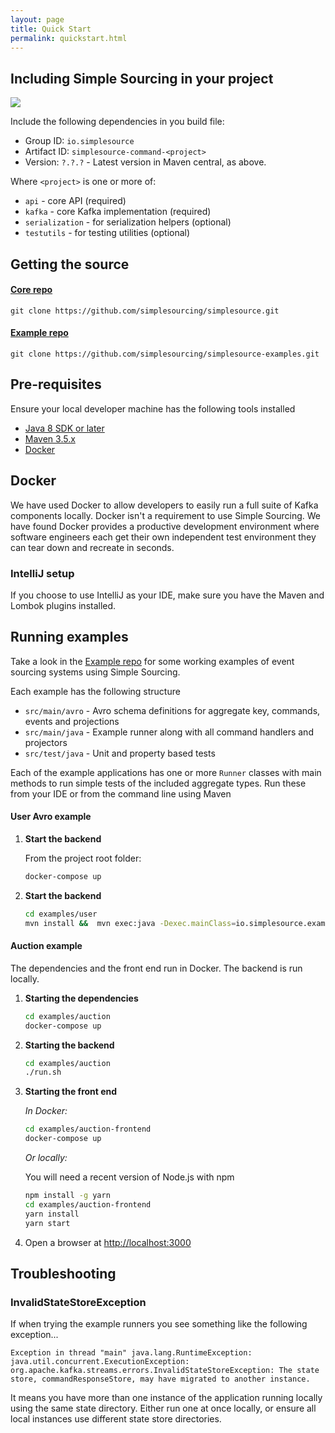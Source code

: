 ```yaml
---
layout: page
title: Quick Start
permalink: quickstart.html
---
```


## Including Simple Sourcing in your project

![](https://maven-badges.herokuapp.com/maven-central/io.simplesource/simplesource-command-api/badge.svg)

Include the following dependencies in you build file:

* Group ID: `io.simplesource`
* Artifact ID: `simplesource-command-<project>`
* Version: `?.?.?` - Latest version in Maven central, as above.

Where `<project>` is one or more of:
* `api` - core API (required)
* `kafka` - core Kafka implementation (required)
* `serialization` - for serialization helpers (optional)
* `testutils` - for testing utilities (optional)

## Getting the source

#### [Core repo](https://github.com/simplesourcing/simplesource)
```
git clone https://github.com/simplesourcing/simplesource.git
```

#### [Example repo](https://github.com/simplesourcing/simplesource-examples)
```
git clone https://github.com/simplesourcing/simplesource-examples.git
```

## Pre-requisites

Ensure your local developer machine has the following tools installed 

   * [Java 8 SDK or later](http://www.oracle.com/technetwork/pt/java/javase/downloads/jdk8-downloads-2133151.html)
   * [Maven 3.5.x](https://maven.apache.org/download.cgi)
   * [Docker](https://download.docker.com/mac/stable/Docker.dmg)
   
## Docker

We have used Docker to allow developers to easily run a full suite of Kafka components locally.
Docker isn't a requirement to use Simple Sourcing. We have found Docker provides 
a productive development environment where software engineers each get their own independent
test environment they can tear down and recreate in seconds.

### IntelliJ setup

If you choose to use IntelliJ as your IDE, make sure you have the Maven and Lombok plugins installed.

## Running examples

Take a look in the [Example repo](https://github.com/simplesourcing/simplesource-examples) for some working examples of event sourcing systems using
Simple Sourcing. 

Each example has the following structure

* `src/main/avro` - Avro schema definitions for aggregate key, commands, events and projections
* `src/main/java` - Example runner along with all command handlers and projectors
* `src/test/java` - Unit and property based tests


Each of the example applications has one or more `Runner` classes with main methods to run simple tests of the included aggregate types. Run these from your IDE or from the command line using Maven

#### User Avro example

1. **Start the backend**
    
    From the project root folder:
    
    ```bash
    docker-compose up
    ```

1. **Start the backend**

    ```bash
    cd examples/user
    mvn install &&  mvn exec:java -Dexec.mainClass=io.simplesource.example.user.avro.UserAvroRunner
    ```

#### Auction example

The dependencies and the front end run in Docker. The backend is run locally.

1. **Starting the dependencies**
    
    ```bash
    cd examples/auction
    docker-compose up
    ```

1. **Starting the backend**
    
    ```bash
    cd examples/auction
    ./run.sh
    ```

1. **Starting the front end** 
    
    *In Docker:*
    
    ```bash
    cd examples/auction-frontend
    docker-compose up
    ```
    
    *Or locally:*
    
    You will need a recent version of Node.js with npm
    
    ```bash
    npm install -g yarn
    cd examples/auction-frontend
    yarn install
    yarn start
    ```
    
1. Open a browser at [http://localhost:3000](http://localhost:3000)

## Troubleshooting

### InvalidStateStoreException

If when trying the example runners you see something like the following exception...

```
Exception in thread "main" java.lang.RuntimeException: java.util.concurrent.ExecutionException: org.apache.kafka.streams.errors.InvalidStateStoreException: The state store, commandResponseStore, may have migrated to another instance.
```

It means you have more than one instance of the application running locally using the same state directory. 
Either run one at once locally, or ensure all local instances use different state store directories.
